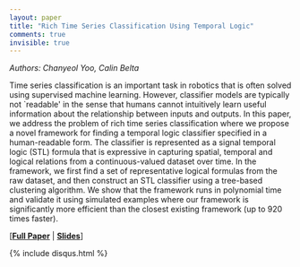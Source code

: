 ```yaml
---
layout: paper
title: "Rich Time Series Classification Using Temporal Logic"
comments: true
invisible: true
---
```


<p class="text-left"><i>Authors: Chanyeol Yoo, Calin Belta</i></p>

Time series classification is an important task in robotics that is often solved using supervised machine learning. However, classifier models are typically not `readable' in the sense that humans cannot intuitively learn useful information about the relationship between inputs and outputs. In this paper, we address the problem of rich time series classification where we propose a novel framework for finding a temporal logic classifier specified in a human-readable form. The classifier is represented as a signal temporal logic (STL) formula that is expressive in capturing spatial, temporal and logical relations from a continuous-valued dataset over time. In the framework, we first find a set of representative logical formulas from the raw dataset, and then construct an STL classifier using a tree-based clustering algorithm. We show that the framework runs in polynomial time and validate it using simulated examples where our framework is significantly more efficient than the closest existing framework (up to 920 times faster).

[<b><a href="/static/papers/61.pdf">Full Paper</a></b> | <b><a href="/static/slides/61.mp4">Slides</a></b>]

{% include disqus.html %}